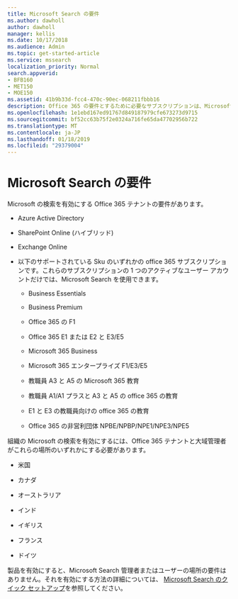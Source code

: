 ```yaml
---
title: Microsoft Search の要件
ms.author: dawholl
author: dawholl
manager: kellis
ms.date: 10/17/2018
ms.audience: Admin
ms.topic: get-started-article
ms.service: mssearch
localization_priority: Normal
search.appverid:
- BFB160
- MET150
- MOE150
ms.assetid: 41b9b33d-fcc4-470c-90ec-068211fbbb16
description: Office 365 の要件とするために必要なサブスクリプションは、Microsoft の検索を有効にします。
ms.openlocfilehash: 1e1ebd167ed91767d849187979cfe673273d9715
ms.sourcegitcommit: bf52cc63b75f2e0324a716fe65da47702956b722
ms.translationtype: MT
ms.contentlocale: ja-JP
ms.lasthandoff: 01/18/2019
ms.locfileid: "29379004"
---
```

# <a name="requirements-for-microsoft-search"></a>Microsoft Search の要件

Microsoft の検索を有効にする Office 365 テナントの要件があります。 
  
- Azure Active Directory
    
- SharePoint Online (ハイブリッド)
    
- Exchange Online
    
- 以下のサポートされている Sku のいずれかの office 365 サブスクリプションです。これらのサブスクリプションの 1 つのアクティブなユーザー アカウントだけでは、Microsoft Search を使用できます。
    
  - Business Essentials
    
  - Business Premium
    
  - Office 365 の F1
    
  - Office 365 E1 または E2 と E3/E5
    
  - Microsoft 365 Business
    
  - Microsoft 365 エンタープライズ F1/E3/E5
    
  - 教職員 A3 と A5 の Microsoft 365 教育
    
  - 教職員 A1/A1 プラスと A3 と A5 の office 365 の教育
    
  - E1 と E3 の教職員向けの office 365 の教育
    
  - Office 365 の非営利団体 NPBE/NPBP/NPE1/NPE3/NPE5
    
組織の Microsoft の検索を有効にするには、Office 365 テナントと大域管理者がこれらの場所のいずれかにする必要があります。
  
- 米国
    
- カナダ
    
- オーストラリア
    
- インド
    
- イギリス
    
- フランス
    
- ドイツ
    
製品を有効にすると、Microsoft Search 管理者またはユーザーの場所の要件はありません。それを有効にする方法の詳細については、 [Microsoft Search のクイック セットアップ](quick-set-up.md)を参照してください。 

  

